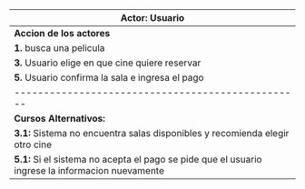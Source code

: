 
|     **Actor:** Usuario                                                                                                            |           
| --------------------------------------------------------------------------------------------------------------------------------- |                                                      
|         **Accion de los actores**                 |                      **Respuesta del sistema**                                |
| **1.**  busca una pelicula                        | **2.** Sistema muestra los diferentes cines que estan emitiendo esa pelicula  |
| **3.** Usuario elige en que cine quiere reservar  | **4.** Sistema muestra las diferentes salas disponibles                       |
| **5.** Usuario confirma la sala e ingresa el pago | **6.** Sistema procesa el pago y retorna la entrada digital                   |
| ------------------------------------------------- | ----------------------------------------------------------------------------- |
|  **Cursos Alternativos:**                                                                                                         |
| **3.1:** Sistema no encuentra salas disponibles y recomienda elegir otro cine                                                     |
| **5.1:** Si el sistema no acepta el pago se pide que el usuario ingrese la informacion nuevamente                                 | 
